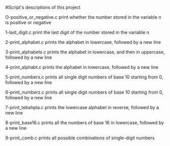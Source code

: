 #Script's descrptions of this project

O-positive_or_negative.c  print whether the number stored in the variable n is positive or negative

1-last_digit.c  print the last digit of the number stored in the variable n

2-print_alphabet.c prints the alphabet in lowercase, followed by a new line

3-print_alphabets.c prints the alphabet in lowercase, and then in uppercase, followed by a new line

4-print_alphabt.c prints the alphabet in lowercase, followed by a new line

5-print_numbers.c prints all single digit numbers of base 10 starting from 0, followed by a new line

6-print_numberz.c prints all single digit numbers of base 10 starting from 0, followed by a new line

7-print_tebahpla.c prints the lowercase alphabet in reverse, followed by a new line

8-print_base16.c prints all the numbers of base 16 in lowercase, followed by a new line

9-print_comb.c prints all possible combinations of single-digit numbers


